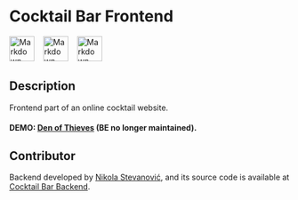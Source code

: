 # Cocktail Bar Frontend

[<img src="https://sandstorm.de/_Resources/Persistent/3/2/8/5/3285416e8503b2c8354c321bcd690cf550b8b2d3/React-Logo.svg"
alt="Markdown React icon"
height="45px"
/>](https://reactjs.org/)&nbsp;&nbsp;&nbsp;
[<img src="https://mui.com/static/logo.png"
alt="Markdown Material UI icon"
height="45px"
/>](https://material-ui.com/)&nbsp;&nbsp;&nbsp;
[<img src="https://iconape.com/wp-content/files/dw/349197/svg/netlify-seeklogo.com.svg"
alt="Markdown Netlify icon"
height="45px"
/>](https://www.netlify.com/)&nbsp;&nbsp;&nbsp;

## Description

Frontend part of an online cocktail website.

#### DEMO: [Den of Thieves](https://den-of-thieves.netlify.app/) (BE no longer maintained).

## Contributor

Backend developed by [Nikola Stevanović](https://github.com/Jonny137),
and its source code is available at [Cocktail Bar Backend](https://github.com/Jonny137/cocktail_bar_backend).
